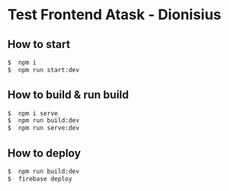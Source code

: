 # Test Frontend Atask - Dionisius

## How to start
```bash
$  npm i
$  npm run start:dev
```

## How to build & run build
```bash
$  npm i serve
$  npm run build:dev
$  npm run serve:dev
```

## How to deploy
```bash
$  npm run build:dev
$  firebase deploy
```